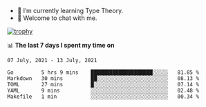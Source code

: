 <!--
### Hi there 👋

- 🤔 I was learning formal verification with Coq formally, but want to **build things** now.
- 😬 I am broadly interested in **computer systems** and **programming languages** (just a beginner 🥺).
- 🤩 (I hope I can) code for fun!

<img src="https://github-readme-stats.vercel.app/api?username=xxchan&show_icons=true&icon_color=0366d6&text_color=24292e&bg_color=ffffff&hide_title=true" />

---
-->


- 🌱 I’m currently learning Type Theory.
- 💬 Welcome to chat with me.


[![trophy](https://github-profile-trophy.vercel.app/?username=xxchan&theme=flat)](https://github.com/xxchan)


📊 **The last 7 days I spent my time on** 

<!--START_SECTION:waka-->
```text
07 July, 2021 - 13 July, 2021

Go         5 hrs 9 mins    ████████████████████░░░░░   81.85 % 
Markdown   30 mins         ██░░░░░░░░░░░░░░░░░░░░░░░   08.13 % 
TOML       27 mins         █░░░░░░░░░░░░░░░░░░░░░░░░   07.14 % 
YAML       9 mins          ░░░░░░░░░░░░░░░░░░░░░░░░░   02.48 % 
Makefile   1 min           ░░░░░░░░░░░░░░░░░░░░░░░░░   00.34 %
```
<!--END_SECTION:waka-->

<!--
**xxchan/xxchan** is a ✨ _special_ ✨ repository because its `README.md` (this file) appears on your GitHub profile.

Here are some ideas to get you started:

- 🔭 I’m currently working on ...
- 🌱 I’m currently learning ...
- 👯 I’m looking to collaborate on ...
- 🤔 I’m looking for help with ...
- 💬 Ask me about ...
- 📫 How to reach me: ...
- 😄 Pronouns: ...
- ⚡ Fun fact: ...
-->
